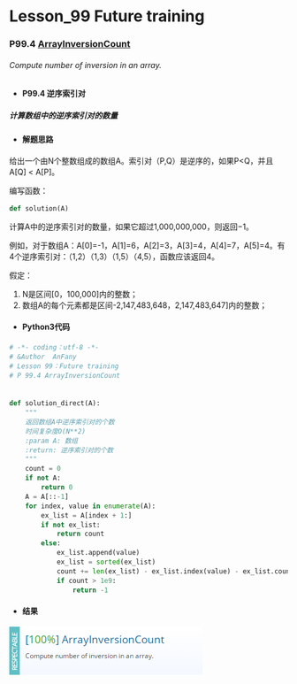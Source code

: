 # Lesson_99 Future training


### P99.4 [ArrayInversionCount](https://app.codility.com/programmers/lessons/99-future_training/array_inversion_count/) 

###### Compute number of inversion in an array.

* #### P99.4 逆序索引对

##### 计算数组中的逆序索引对的数量


* #### 解题思路

给出一个由N个整数组成的数组A。索引对（P,Q）是逆序的，如果P<Q，并且A[Q] < A[P]。

编写函数：
```python
def solution(A)
```
计算A中的逆序索引对的数量，如果它超过1,000,000,000，则返回−1。

例如，对于数组A：A[0]=-1，A[1]=6，A[2]=3，A[3]=4，A[4]=7，A[5]=4。有4个逆序索引对：（1,2）（1,3）（1,5）（4,5），函数应该返回4。

假定：
  1. N是区间[0，100,000]内的整数；
  2. 数组A的每个元素都是区间-2,147,483,648，2,147,483,647]内的整数；

* #### Python3代码

```python
# -*- coding：utf-8 -*-
# &Author  AnFany
# Lesson 99：Future training
# P 99.4 ArrayInversionCount


def solution_direct(A):
    """
    返回数组A中逆序索引对的个数
    时间复杂度O(N**2)
    :param A: 数组
    :return: 逆序索引对的个数
    """
    count = 0
    if not A:
        return 0
    A = A[::-1]
    for index, value in enumerate(A):
        ex_list = A[index + 1:]
        if not ex_list:
            return count
        else:
            ex_list.append(value)
            ex_list = sorted(ex_list)
            count += len(ex_list) - ex_list.index(value) - ex_list.count(value)
            if count > 1e9:
                return -1
```

* #### 结果



![image](https://github.com/Anfany/Codility-Lessons-By-Python3/blob/master/L99_Future%20training/99.4.png)
